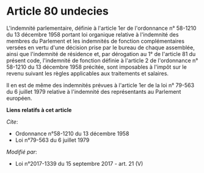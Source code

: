 # Article 80 undecies

L'indemnité parlementaire, définie à l'article 1er de l'ordonnance n° 58-1210 du 13 décembre 1958 portant loi organique
relative à l'indemnité des membres du Parlement et les indemnités de fonction complémentaires versées en vertu d'une décision
prise par le bureau de chaque assemblée, ainsi que l'indemnité de résidence et, par dérogation au 1° de l'article 81 du
présent code, l'indemnité de fonction définie à l'article 2 de l'ordonnance n° 58-1210 du 13 décembre 1958 précitée, sont
imposables à l'impôt sur le revenu suivant les règles applicables aux traitements et salaires.

Il en est de même des indemnités prévues à l'article 1er de la loi n° 79-563 du 6 juillet 1979 relative à l'indemnité des
représentants au Parlement européen.

**Liens relatifs à cet article**

_Cite_:

  - Ordonnance n°58-1210 du 13 décembre 1958
  - Loi n°79-563 du 6 juillet 1979

_Modifié par_:

  - Loi n°2017-1339 du 15 septembre 2017 - art. 21 (V)
